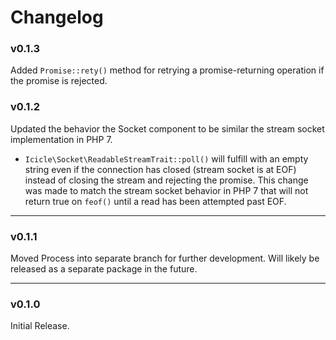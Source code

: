 # Changelog

### v0.1.3

Added `Promise::rety()` method for retrying a promise-returning operation if the promise is rejected.

### v0.1.2

Updated the behavior the Socket component to be similar the stream socket implementation in PHP 7.

- `Icicle\Socket\ReadableStreamTrait::poll()` will fulfill with an empty string even if the connection has closed (stream socket is at EOF) instead of closing the stream and rejecting the promise. This change was made to match the stream socket behavior in PHP 7 that will not return true on `feof()` until a read has been attempted past EOF.

---

### v0.1.1

Moved Process into separate branch for further development. Will likely be released as a separate package in the future.

---

### v0.1.0

Initial Release.

